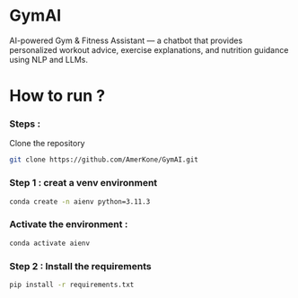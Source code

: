 # GymAI
AI-powered Gym &amp; Fitness Assistant — a chatbot that provides personalized workout advice, exercise explanations, and nutrition guidance using NLP and LLMs.

# How to run ? 
### Steps : 

Clone the repository

```bash
git clone https://github.com/AmerKone/GymAI.git
```

### Step 1 : creat a venv environment

```bash
conda create -n aienv python=3.11.3
```

### Activate the environment :

```bash
conda activate aienv
```

### Step 2 : Install the requirements 

```bash
pip install -r requirements.txt
```


